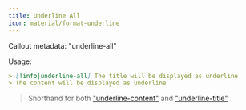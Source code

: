```yaml
---
title: Underline All
icon: material/format-underline
---
```


Callout metadata: "underline-all"

Usage:

```md
> [!info|underline-all] The title will be displayed as underline
> The content will be displayed as underline
```

> Shorthand for both ["underline-content"](../content-styling/page-12.md)
> and ["underline-title"](../title-styling/page-22.md)


